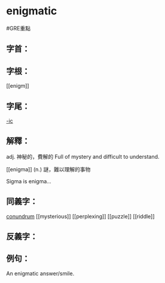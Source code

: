 # enigmatic

#GRE重點 
## 字首：

## 字根：
[[enigm]]

## 字尾：
[-ic](/Root%20Prefix%20and%20Suffix/I/-ic.md)

## 解釋：
adj.
神秘的，費解的
Full of mystery and difficult to understand.

[[enigma]]
(n.)
謎，難以理解的事物

Sigma is enigma...
## 同義字：
[conundrum](/Vocabulary/C/conundrum.md)
[[mysterious]]
[[perplexing]]
[[puzzle]]
[[riddle]]

## 反義字：


## 例句：
An enigmatic answer/smile.